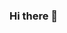 ### Hi there 👋

<!--
**maartje89/maartje89** is a ✨ _special_ ✨ repository because its `README.md` (this file) appears on your GitHub profile.

Here are some ideas to get you started:

- 🔭 I’m currently working on: getting to know GitHub
- 🌱 I’m currently learning: a lot :wink:
- 👯 I’m looking to collaborate on: ...
- 🤔 I’m looking for help with: ...
- 💬 Ask me about: ...
- 📫 How to reach me: maartje@mvgelder.nl
- 😄 Pronouns: ...
- ⚡ Fun fact: ...
-->

